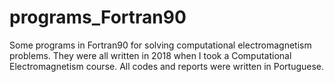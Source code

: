 # programs_Fortran90
Some programs in Fortran90 for solving computational electromagnetism problems. They were all written in 2018 when I took a Computational Electromagnetism course. All codes and reports were written in Portuguese.
